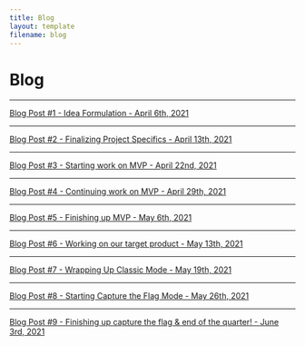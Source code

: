 ```yaml
---
title: Blog
layout: template
filename: blog
---
```


# Blog

<hr>

[Blog Post #1 - Idea Formulation - April 6th, 2021](https://uwrealitylab.github.io/xrcapstone21sp-team1/blog1)

<hr>

[Blog Post #2 - Finalizing Project Specifics - April 13th, 2021](https://uwrealitylab.github.io/xrcapstone21sp-team1/blog2)

<hr>

[Blog Post #3 - Starting work on MVP - April 22nd, 2021](https://uwrealitylab.github.io/xrcapstone21sp-team1/blog3)

<hr>

[Blog Post #4 - Continuing work on MVP - April 29th, 2021](https://uwrealitylab.github.io/xrcapstone21sp-team1/blog4)

<hr>

[Blog Post #5 - Finishing up MVP - May 6th, 2021](https://uwrealitylab.github.io/xrcapstone21sp-team1/blog5)

<hr>

[Blog Post #6 - Working on our target product - May 13th, 2021](https://uwrealitylab.github.io/xrcapstone21sp-team1/blog6)

<hr>

[Blog Post #7 - Wrapping Up Classic Mode - May 19th, 2021](https://uwrealitylab.github.io/xrcapstone21sp-team1/blog7)

<hr>

[Blog Post #8 - Starting Capture the Flag Mode - May 26th, 2021](https://uwrealitylab.github.io/xrcapstone21sp-team1/blog8)

<hr>

[Blog Post #9 - Finishing up capture the flag & end of the quarter! - June 3rd, 2021](https://uwrealitylab.github.io/xrcapstone21sp-team1/blog9)
